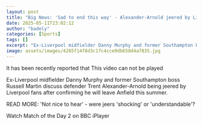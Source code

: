 ```yaml
---
layout: post
title: "Big News: 'Sad to end this way' - Alexander-Arnold jeered by Liverpool fans"
date: 2025-05-11T23:02:12
author: "badely"
categories: [Sports]
tags: []
excerpt: "Ex-Liverpool midfielder Danny Murphy and former Southampton boss Russell Martin discuss defender Trent Alexander-Arnold being jeered by Liverpool fans"
image: assets/images/4265f14f8d3c17c4cce9db658d4a7835.jpg
---
```


It has been recently reported that This video can not be played

Ex-Liverpool midfielder Danny Murphy and former Southampton boss Russell Martin discuss defender Trent Alexander-Arnold being jeered by Liverpool fans after confirming he will leave Anfield this summer.

READ MORE: 'Not nice to hear' - were jeers 'shocking' or 'understandable'?

Watch Match of the Day 2 on BBC iPlayer

